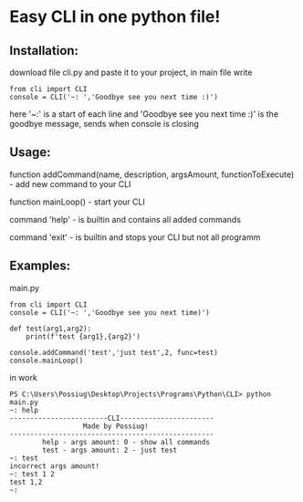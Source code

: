 # Easy CLI in one python file!
Installation:
-----------
download file cli.py and paste it to your project, in main file write 
```
from cli import CLI
console = CLI('~: ','Goodbye see you next time :)')
```
here '~:' is a start of each line
and  'Goodbye see you next time :)' is the goodbye message, sends when console is closing

Usage:
-----------
function addCommand(name, description, argsAmount, functionToExecute) - add new command to your CLI

function mainLoop() - start your CLI

command 'help' - is builtin and contains all added commands

command 'exit' - is builtin and stops your CLI but not all programm

Examples:
-----------
main.py
```
from cli import CLI
console = CLI('~: ','Goodbye see you next time)')

def test(arg1,arg2):
    print(f'test {arg1},{arg2}')

console.addCommand('test','just test',2, func=test)
console.mainLoop()
```
in work
```
PS C:\Users\Possiug\Desktop\Projects\Programs\Python\CLI> python main.py
~: help
------------------------CLI-----------------------
                  Made by Possiug!
--------------------------------------------------
        help - args amount: 0 - show all commands
        test - args amount: 2 - just test
~: test
incorrect args amount!
~: test 1 2
test 1,2
~:
```
